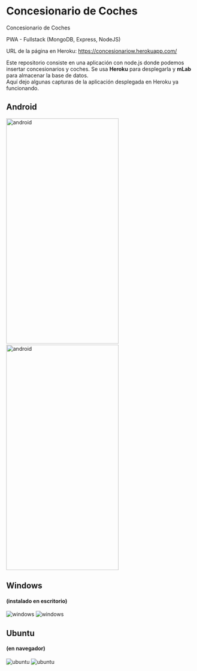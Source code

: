 # Concesionario de Coches
Concesionario de Coches

PWA - Fullstack (MongoDB, Express, NodeJS)

URL de la página en Heroku: https://concesionariow.herokuapp.com/

Este repositorio consiste en una aplicación con node.js donde podemos insertar concesionarios y coches. Se usa **Heroku** para desplegarla y **mLab** para almacenar la base de datos.  
Aquí dejo algunas capturas de la aplicación desplegada en Heroku ya funcionando.  

  <h2>Android</h2>
  <span><img src="https://www.upload.ee/image/9697016/android1.jpg" alt="android" width="300" height="600" /></span>&nbsp;&nbsp;&nbsp;&nbsp;&nbsp;&nbsp;&nbsp;&nbsp;<span><img src="https://www.upload.ee/image/9697015/android.jpg" alt="android" width="300" height="600" /></span>
  
  <h2>Windows </h2><h4>(instalado en escritorio)</h4>
  <img src="https://www.upload.ee/image/9697009/windows101.jpg" alt="windows" />  
  <img src="https://www.upload.ee/image/9697007/windows10.jpg" alt="windows" />
  
  <h2>Ubuntu </h2><h4>(en navegador)</h4>
  <img src="https://www.upload.ee/image/9696989/ubuntu.jpg" alt="ubuntu" />  
  <img src="https://www.upload.ee/image/9697002/ubuntu1.jpg" alt="ubuntu" />
